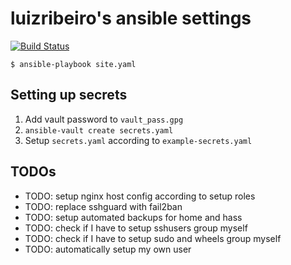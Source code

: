 # luizribeiro's ansible settings

[![Build Status](https://travis-ci.com/luizribeiro/ansible.svg?token=Y5WyECQyFrzmKkJLsCaK&branch=master)](https://travis-ci.com/luizribeiro/ansible)

```
$ ansible-playbook site.yaml
```

## Setting up secrets

1. Add vault password to `vault_pass.gpg`
2. `ansible-vault create secrets.yaml`
3. Setup `secrets.yaml` according to `example-secrets.yaml`

## TODOs

* TODO: setup nginx host config according to setup roles
* TODO: replace sshguard with fail2ban
* TODO: setup automated backups for home and hass
* TODO: check if I have to setup sshusers group myself
* TODO: check if I have to setup sudo and wheels group myself
* TODO: automatically setup my own user

